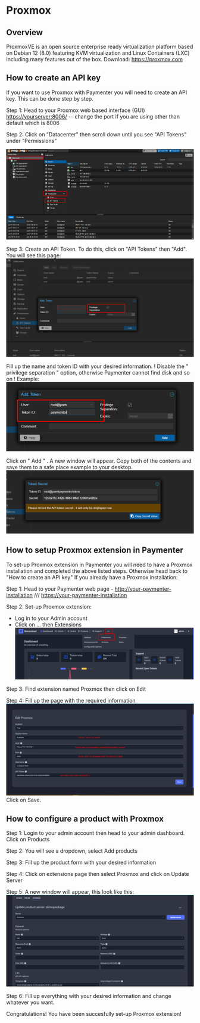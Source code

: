 # Proxmox

## Overview

ProxmoxVE is an open source enterprise ready virtualization platform based on Debian 12 (8.0) featuring
KVM virtualization and Linux Containers (LXC) including many features out of the box.
Download: <https://proxmox.com>

## How to create an API key

If you want to use Proxmox with Paymenter you will need to create an API key.
This can be done step by step.

Step 1: Head to your Proxmox web based interface (GUI) <https://yourserver:8006/> -- change the port if you are using other than default which is 8006

Step 2: Click on "Datacenter" then scroll down until you see "API Tokens" under "Permissions"

![image](/assets/images/extensions/proxmox/pve.png)

Step 3: Create an API Token.
To do this, click on "API Tokens" then "Add". You will see this page:
![image](/assets/images/extensions/proxmox/apikey.png)

Fill up the name and token ID with your desired information.
! Disable the " privilege separation " option, otherwise Paymenter cannot find disk and so on !
Example:
![image](/assets/images/extensions/proxmox/example.png)

Click on " Add " .
A new window will appear.
Copy both of the contents and save them to a safe place example to your desktop.
![image](/assets/images/extensions/proxmox/save.png)

## How to setup Proxmox extension in Paymenter

To set-up Proxmox extension in Paymenter you will need to have a Proxmox installation and completed the above listed steps.
Otherwise head back to "How to create an API key"
If you already have a Proxmox installation:

Step 1: Head to your Paymenter web page - <http://your-paymenter-installation> /// <https://your-paymenter-installation>

Step 2: Set-up Proxmox extension:

- Log in to your Admin account
- Click on ... then Extensions
  ![image](/assets/images/extensions/proxmox/click.png)

Step 3: Find extension named Proxmox then click on Edit

Step 4: Fill up the page with the required information
![image](/assets/images/extensions/proxmox/extension.png)
Click on Save.

## How to configure a product with Proxmox

Step 1: Login to your admin account then head to your admin dashboard. Click on Products

Step 2: You will see a dropdown, select Add products

Step 3: Fill up the product form with your desired information

Step 4: Click on extensions page then select Proxmox and click on Update Server

Step 5: A new window will appear, this look like this:
![image](/assets/images/extensions/proxmox/looklike.png)

Step 6: Fill up everything with your desired information and change whatever you want.

Congratulations! You have been succesfully set-up Proxmox extension!
